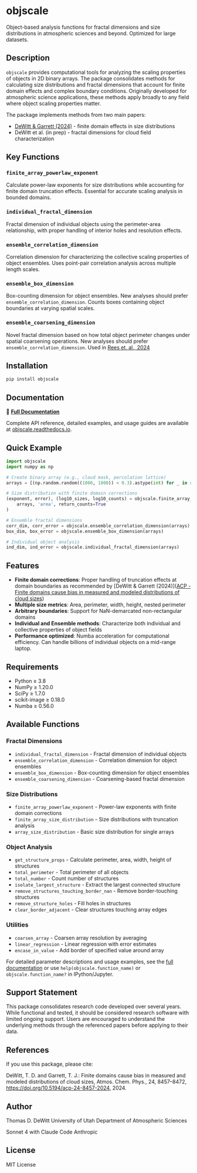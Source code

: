 # objscale

Object-based analysis functions for fractal dimensions and size distributions in atmospheric sciences and beyond. Optimized for large datasets.

## Description

`objscale` provides computational tools for analyzing the scaling properties of objects in 2D binary arrays. The package consolidates methods for calculating size distributions and fractal dimensions that account for finite domain effects and complex boundary conditions. Originally developed for atmospheric science applications, these methods apply broadly to any field where object scaling properties matter.

The package implements methods from two main papers:

- [DeWitt & Garrett (2024)](https://acp.copernicus.org/articles/24/8457/2024/) - finite domain effects in size distributions  
- DeWitt et al. (in prep) - fractal dimensions for cloud field characterization

## Key Functions

### `finite_array_powerlaw_exponent`

Calculate power-law exponents for size distributions while accounting for finite domain truncation effects. Essential for accurate scaling analysis in bounded domains.

### `individual_fractal_dimension`

Fractal dimension of individual objects using the perimeter-area relationship, with proper handling of interior holes and resolution effects.

### `ensemble_correlation_dimension`

Correlation dimension for characterizing the collective scaling properties of object ensembles. Uses point-pair correlation analysis across multiple length scales.

### `ensemble_box_dimension`

Box-counting dimension for object ensembles. New analyses should prefer `ensemble_correlation_dimension`. Counts boxes containing object boundaries at varying spatial scales.

### `ensemble_coarsening_dimension`

Novel fractal dimension based on how total object perimeter changes under spatial coarsening operations. New analyses should prefer `ensemble_correlation_dimension`. Used in [Rees et. al., 2024](https://npg.copernicus.org/articles/31/497/2024/)

## Installation

```bash
pip install objscale
```

## Documentation

📖 **[Full Documentation](https://objscale.readthedocs.io)**

Complete API reference, detailed examples, and usage guides are available at [objscale.readthedocs.io](https://objscale.readthedocs.io).

## Quick Example

```python
import objscale
import numpy as np

# Create binary array (e.g., cloud mask, percolation lattice)
arrays = [(np.random.random((1000, 1000)) < 0.3).astype(int) for _ in range(4)]

# Size distribution with finite domain corrections
(exponent, error), (log10_sizes, log10_counts) = objscale.finite_array_powerlaw_exponent(
    arrays, 'area', return_counts=True
)

# Ensemble fractal dimensions
corr_dim, corr_error = objscale.ensemble_correlation_dimension(arrays)
box_dim, box_error = objscale.ensemble_box_dimension(arrays)

# Individual object analysis  
ind_dim, ind_error = objscale.individual_fractal_dimension(arrays)
```

## Features

- **Finite domain corrections**: Proper handling of truncation effects at domain boundaries as recommended by [DeWitt & Garrett (2024)]([ACP - Finite domains cause bias in measured and modeled distributions of cloud sizes](https://acp.copernicus.org/articles/24/8457/2024/))
- **Multiple size metrics**: Area, perimeter, width, height, nested perimeter
- **Arbitrary boundaries**: Support for NaN-demarcated non-rectangular domains  
- **Individual and Ensemble methods**: Characterize both individual and collective properties of object fields
- **Performance optimized**: Numba acceleration for computational efficiency. Can handle billions of individual objects on a mid-range laptop.

## Requirements

- Python ≥ 3.8
- NumPy ≥ 1.20.0
- SciPy ≥ 1.7.0  
- scikit-image ≥ 0.18.0
- Numba ≥ 0.56.0

## Available Functions

### Fractal Dimensions
- `individual_fractal_dimension` - Fractal dimension of individual objects
- `ensemble_correlation_dimension` - Correlation dimension for object ensembles
- `ensemble_box_dimension` - Box-counting dimension for object ensembles
- `ensemble_coarsening_dimension` - Coarsening-based fractal dimension

### Size Distributions
- `finite_array_powerlaw_exponent` - Power-law exponents with finite domain corrections
- `finite_array_size_distribution` - Size distributions with truncation analysis
- `array_size_distribution` - Basic size distribution for single arrays

### Object Analysis
- `get_structure_props` - Calculate perimeter, area, width, height of structures
- `total_perimeter` - Total perimeter of all objects
- `total_number` - Count number of structures
- `isolate_largest_structure` - Extract the largest connected structure
- `remove_structures_touching_border_nan` - Remove border-touching structures
- `remove_structure_holes` - Fill holes in structures
- `clear_border_adjacent` - Clear structures touching array edges

### Utilities
- `coarsen_array` - Coarsen array resolution by averaging
- `linear_regression` - Linear regression with error estimates
- `encase_in_value` - Add border of specified value around array

For detailed parameter descriptions and usage examples, see the [full documentation](https://objscale.readthedocs.io) or use `help(objscale.function_name)` or `objscale.function_name?` in IPython/Jupyter.

## Support Statement

This package consolidates research code developed over several years. While functional and tested, it should be considered research software with limited ongoing support. Users are encouraged to understand the underlying methods through the referenced papers before applying to their data.

## References

If you use this package, please cite:

DeWitt, T. D. and Garrett, T. J.: Finite domains cause bias in measured and modeled 
distributions of cloud sizes, Atmos. Chem. Phys., 24, 8457–8472, 
https://doi.org/10.5194/acp-24-8457-2024, 2024.

## Author

Thomas D. DeWitt
University of Utah Department of Atmospheric Sciences


Sonnet 4 with Claude Code
Anthropic

## License

MIT License